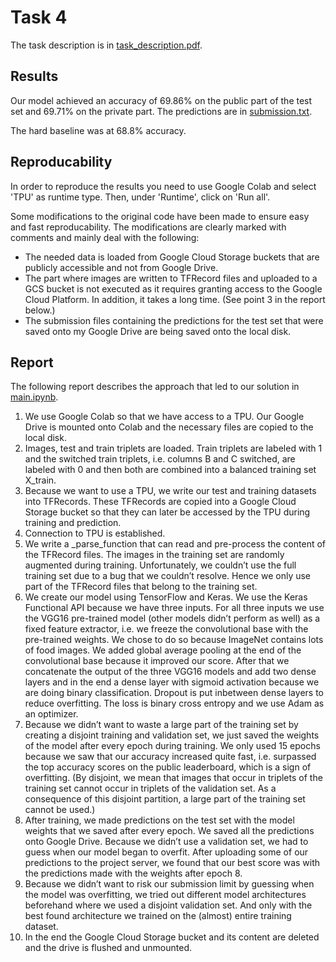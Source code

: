 # Task 4

The task description is in [task_description.pdf](task_description.pdf).

## Results

Our model achieved an accuracy of 69.86% on the public part of the test set and 69.71% on the private part. The predictions are in [submission.txt](submission.txt). 

The hard baseline was at 68.8% accuracy.


## Reproducability
In order to reproduce the results you need to use Google Colab and select 'TPU' as runtime type. Then, under 'Runtime', click on 'Run all'. 

Some modifications to the original code have been made to ensure easy and fast reproducability. The modifications are clearly marked with comments and mainly deal with the following:
* The needed data is loaded from Google Cloud Storage buckets that are publicly accessible and not from Google Drive.
* The part where images are written to TFRecord files and uploaded to a GCS bucket is not executed as it requires granting access to the Google Cloud Platform. In addition, it takes a long time. (See point 3 in the report below.)
* The submission files containing the predictions for the test set that were saved onto my Google Drive are being saved onto the local disk.


## Report

The following report describes the approach that led to our solution in [main.ipynb](main.ipynb).

1)  We use Google Colab so that we have access to a TPU. Our Google Drive is mounted onto Colab and the necessary files are copied to the local disk.
2)	Images, test and train triplets are loaded. Train triplets are labeled with 1 and the switched train triplets, i.e. columns B and C switched, are labeled with 0 and then both are combined into a balanced training set X_train.
3)	Because we want to use a TPU, we write our test and training datasets into TFRecords. These TFRecords are copied into a Google Cloud Storage bucket so that they can later be accessed by the TPU during training and prediction.
4)	Connection to TPU is established.
5)	We write a _parse_function that can read and pre-process the content of the TFRecord files. The images in the training set are randomly augmented during training. Unfortunately, we couldn’t use the full training set due to a bug that we couldn’t resolve. Hence we only use part of the TFRecord files that belong to the training set.
6)	We create our model using TensorFlow and Keras. We use the Keras Functional API because we have three inputs. For all three inputs we use the VGG16 pre-trained model (other models didn’t perform as well) as a fixed feature extractor, i.e. we freeze the convolutional base with the pre-trained weights. We chose to do so because ImageNet contains lots of food images. We added global average pooling at the end of the convolutional base because it improved our score. After that we concatenate the output of the three VGG16 models and add two dense layers and in the end a dense layer with sigmoid activation because we are doing binary classification. Dropout is put inbetween dense layers to reduce overfitting. The loss is binary cross entropy and we use Adam as an optimizer.
7)	Because we didn’t want to waste a large part of the training set by creating a disjoint training and validation set, we just saved the weights of the model after every epoch during training. We only used 15 epochs because we saw that our accuracy increased quite fast, i.e. surpassed the top accuracy scores on the public leaderboard, which is a sign of overfitting. (By disjoint, we mean that images that occur in triplets of the training set cannot occur in triplets of the validation set. As a consequence of this disjoint partition, a large part of the training set cannot be used.)
8)	After training, we made predictions on the test set with the model weights that we saved after every epoch. We saved all the predictions onto Google Drive. Because we didn’t use a validation set, we had to guess when our model began to overfit. After uploading some of our predictions to the project server, we found that our best score was with the predictions made with the weights after epoch 8.
9)	Because we didn’t want to risk our submission limit by guessing when the model was overfitting, we tried out different model architectures beforehand where we used a disjoint validation set. And only with the best found architecture we trained on the (almost) entire training dataset.
10)	In the end the Google Cloud Storage bucket and its content are deleted and the drive is flushed and unmounted.

